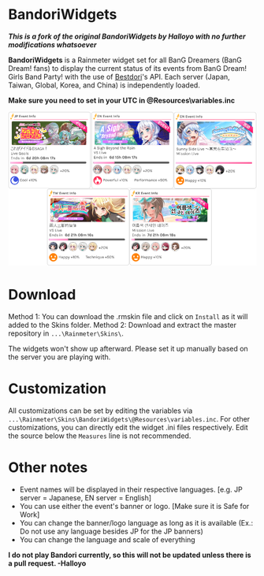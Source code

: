 # BandoriWidgets
***This is a fork of the original BandoriWidgets by Halloyo with no further modifications whatsoever***

**BandoriWidgets** is a Rainmeter widget set for all BanG Dreamers (BanG Dream! fans) to display the current status of its events from BanG Dream! Girls Band Party! with the use of [Bestdori](https://bestdori.com/)'s API. Each server (Japan, Taiwan, Global, Korea, and China) is independently loaded.

**Make sure you need to set in your UTC in @Resources\variables.inc**

![alt text](/screenshot.png)


# Download
Method 1: You can download the .rmskin file and click on `Install` as it will added to the Skins folder.
Method 2: Download and extract the  master repository in `...\Rainmeter\Skins\`.

The widgets won't show up afterward. Please set it up manually based on the server you are playing with.


# Customization
All customizations can be set by editing the variables via `...\Rainmeter\Skins\BandoriWidgets\@Resources\variables.inc`.
For other customizations, you can directly edit the widget .ini files respectively. Edit the source below the `Measures` line is not recommended.

# Other notes
* Event names will be displayed in their respective languages. [e.g. JP server = Japanese, EN server = English]
* You can use either the event's banner or logo. [Make sure it is Safe for Work]
* You can change the banner/logo language as long as it is available (Ex.: Do not use any language besides JP for the JP banners)
* You can change the language and scale of everything


**I do not play Bandori currently, so this will not be updated unless there is a pull request. -Halloyo**
